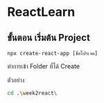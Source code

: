 # ReactLearn

## ขั้นตอน เริ่มต้น Project

```console
npx create-react-app [ชื่อโปรเจค]
```

ทำการเข้า Folder ที่ได้ Create 

ตัวอย่าง
```bash
cd .\week2react\
```





